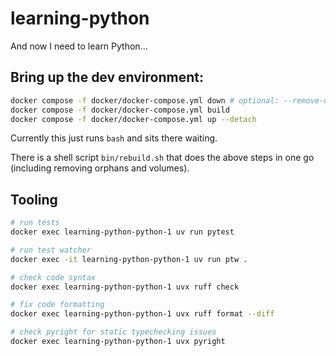 # learning-python

And now I need to learn Python...

## Bring up the dev environment:

```bash
docker compose -f docker/docker-compose.yml down # optional: --remove-orphans --volumes
docker compose -f docker/docker-compose.yml build
docker compose -f docker/docker-compose.yml up --detach
```

Currently this just runs `bash` and sits there waiting.

There is a shell script `bin/rebuild.sh` that does the above steps in one go (including removing orphans and volumes).

## Tooling

```bash
# run tests
docker exec learning-python-python-1 uv run pytest

# run test watcher
docker exec -it learning-python-python-1 uv run ptw .

# check code syntax
docker exec learning-python-python-1 uvx ruff check

# fix code formatting
docker exec learning-python-python-1 uvx ruff format --diff

# check pyright for static typechecking issues
docker exec learning-python-python-1 uvx pyright
```
